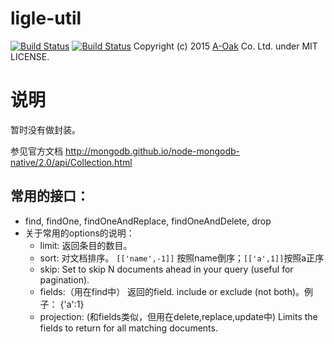 
ligle-util
====================

[![Build Status](https://travis-ci.org/a-oak/ligle-db.svg?branch=master)](https://travis-ci.org/a-oak/ligle-db)
[![Build Status](https://travis-ci.org/a-oak/ligle-db.svg?branch=develop)](https://travis-ci.org/a-oak/ligle-db)
Copyright (c) 2015 [A-Oak](http://a-oak.com/) Co. Ltd. under MIT LICENSE.


# 说明
暂时没有做封装。

参见官方文档 http://mongodb.github.io/node-mongodb-native/2.0/api/Collection.html

## 常用的接口：
- find, findOne, findOneAndReplace, findOneAndDelete, drop
- 关于常用的options的说明：
  - limit: 返回条目的数目。
  - sort: 对文档排序。 `[['name',-1]]` 按照name倒序；`[['a',1]]`按照a正序
  - skip: Set to skip N documents ahead in your query (useful for pagination).
  - fields:（用在find中） 返回的field. include or exclude (not both)。例子： {'a':1} 
  - projection: (和fields类似，但用在delete,replace,update中) Limits the fields to return for all matching documents. 

